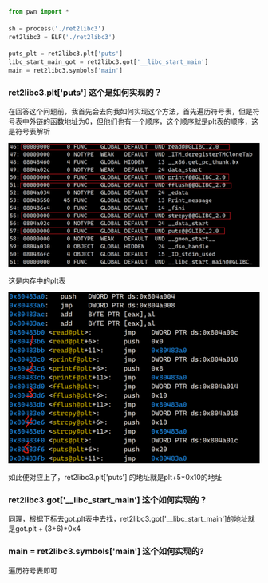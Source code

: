 ```python
from pwn import *

sh = process('./ret2libc3')
ret2libc3 = ELF('./ret2libc3')

puts_plt = ret2libc3.plt['puts']
libc_start_main_got = ret2libc3.got['__libc_start_main']
main = ret2libc3.symbols['main']
```



### ret2libc3.plt['puts'] 这个是如何实现的？

在回答这个问题前，我首先会去向我如何实现这个方法，首先遍历符号表，但是符号表中外链的函数地址为0，但他们也有一个顺序，这个顺序就是plt表的顺序，这是符号表解析

![image-20240508142154466](图片/image-20240508142154466.png)

这是内存中的plt表

![image-20240508142409225](图片/image-20240508142409225.png)

如此便对应上了，ret2libc3.plt['puts'] 的地址就是plt+5*0x10的地址

### ret2libc3.got['__libc_start_main'] 这个如何实现的？

同理，根据下标去got.plt表中去找，ret2libc3.got['__libc_start_main']的地址就是got.plt + (3+6)*0x4

### main = ret2libc3.symbols['main'] 这个如何实现的?

遍历符号表即可